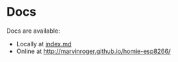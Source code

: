 Docs
====

Docs are available:

* Locally at [index.md](index.md)
* Online at http://marvinroger.github.io/homie-esp8266/
